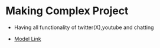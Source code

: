 # Making Complex Project

- Having all functionality of twitter(X),youtube and chatting

- [Model Link](https://github.com/PradeepSahhu/Backend_FullDev/blob/main/project_ERDiagram/diagram-export-30-07-2024-04_21_23.png)
